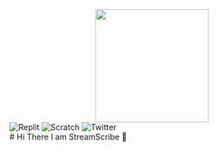 <div id="header" align="center">
  <img src="https://avatars.githubusercontent.com/u/118761018?v=4" width="200"
       />
</div>

<div id="badges">
<img src="https://img.shields.io/badge/Replit-orange?logo=replit&logoColor=white&style=for-the-badge" alt="Replit">
<img src="https://img.shields.io/badge/scratch-yellow?style=for-the-badge&logo=scratch&logoColor=white" alt="Scratch">
<img src="https://img.shields.io/badge/twitter-blue?style=for-the-badge&logo=twitter&logoColor=white" alt="Twitter">
</div>
# Hi There I am StreamScribe 👋

